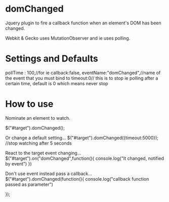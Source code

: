 domChanged
==========

Jquery plugin to fire a callback function when an element's DOM has been changed.

Webkit & Gecko uses MutationObserver and ie uses polling.

Settings and Defaults
=====================

pollTime : 100,//for ie
callback:false,
eventName:"domChanged",//name of the event that you must bind to
timeout:0// this is to stop ie polling after a certain time, default is 0 which means never stop

How to use
==========

Nominate an element to watch.

$("#target").domChanged();

Or change a default setting...
$("#target").domChanged({timeout:5000}); //stop watching after 5 seconds

React to the target event changing...
$("#target").on("domChanged",function(){
    console.log("It changed, notified by event")
})

Don't use event instead pass a callback...
$("#target").domChanged(function(){
    console.log("callback function passed as parameter")

});
